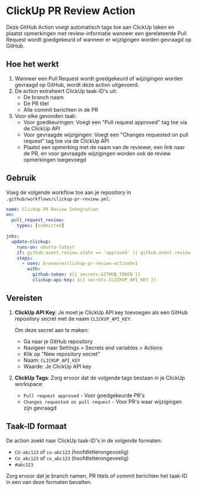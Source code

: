 # ClickUp PR Review Action

Deze GitHub Action voegt automatisch tags toe aan ClickUp taken en plaatst opmerkingen met review-informatie wanneer een gerelateerde Pull Request wordt goedgekeurd of wanneer er wijzigingen worden gevraagd op GitHub.

## Hoe het werkt

1. Wanneer een Pull Request wordt goedgekeurd of wijzigingen worden gevraagd op GitHub, wordt deze action uitgevoerd.
2. De action extraheert ClickUp taak-ID's uit:
   - De branch naam
   - De PR titel
   - Alle commit berichten in de PR
3. Voor elke gevonden taak:
   - Voor goedkeuringen: Voegt een "Pull request approved" tag toe via de ClickUp API
   - Voor gevraagde wijzigingen: Voegt een "Changes requested on pull request" tag toe via de ClickUp API
   - Plaatst een opmerking met de naam van de reviewer, een link naar de PR, en voor gevraagde wijzigingen worden ook de review opmerkingen toegevoegd

## Gebruik

Voeg de volgende workflow toe aan je repository in `.github/workflows/clickup-pr-review.yml`:

```yaml
name: ClickUp PR Review Integration
on:
  pull_request_review:
    types: [submitted]

jobs:
  update-clickup:
    runs-on: ubuntu-latest
    if: github.event.review.state == 'approved' || github.event.review.state == 'changes_requested'
    steps:
      - uses: bravoure/clickup-pr-review-action@v1
        with:
          github-token: ${{ secrets.GITHUB_TOKEN }}
          clickup-api-key: ${{ secrets.CLICKUP_API_KEY }}
```

## Vereisten

1. **ClickUp API Key**: Je moet je ClickUp API key toevoegen als een GitHub repository secret met de naam `CLICKUP_API_KEY`.

   Om deze secret aan te maken:
   - Ga naar je GitHub repository
   - Navigeer naar Settings > Secrets and variables > Actions
   - Klik op "New repository secret"
   - Naam: `CLICKUP_API_KEY`
   - Waarde: Je ClickUp API key

2. **ClickUp Tags**: Zorg ervoor dat de volgende tags bestaan in je ClickUp workspace:
   - `Pull request approved` - Voor goedgekeurde PR's
   - `Changes requested on pull request` - Voor PR's waar wijzigingen zijn gevraagd

## Taak-ID formaat

De action zoekt naar ClickUp taak-ID's in de volgende formaten:
- `CU-abc123` of `cu-abc123` (hoofdletterongevoelig)
- `CU_abc123` of `cu_abc123` (hoofdletterongevoelig)
- `#abc123`

Zorg ervoor dat je branch namen, PR titels of commit berichten het taak-ID in een van deze formaten bevatten. 